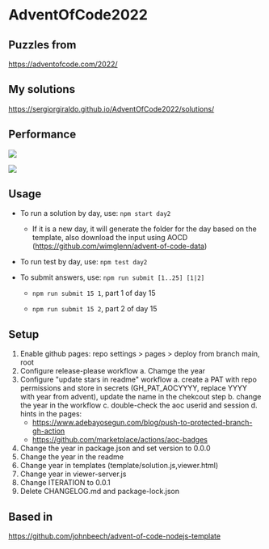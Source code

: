 # AdventOfCode2022

## Puzzles from 

https://adventofcode.com/2022/

## My solutions

https://sergiorgiraldo.github.io/AdventOfCode2022/solutions/

## Performance

![](https://img.shields.io/badge/day%20📅-24-blue)
 
![](https://img.shields.io/badge/stars%20⭐-2-yellow)

## Usage

 - To run a solution by day, use: `npm start day2`

    - If it is a new day, it will generate the folder for the day based on the template, also download the input using AOCD (https://github.com/wimglenn/advent-of-code-data)

- To run test by day, use: `npm test day2`

- To submit answers, use: `npm run submit [1..25] [1|2]`

  - `npm run submit 15 1`, part 1 of day 15

  - `npm run submit 15 2`, part 2 of day 15

## Setup

1. Enable github pages: repo settings > pages > deploy from branch main, root
2. Configure release-please workflow
  a. Chamge the year   
3. Configure "update stars in readme" workflow
  a. create a PAT with repo permissions and store in secrets (GH_PAT_AOCYYYY, replace YYYY with year from advent), update the name in the chekcout step
  b. change the year in the workflow
  c. double-check the aoc userid and session
  d. hints in the pages:
   - https://www.adebayosegun.com/blog/push-to-protected-branch-gh-action
   - https://github.com/marketplace/actions/aoc-badges
4. Change the year in package.json and set version to 0.0.0
5. Change the year in the readme
6. Change year in templates (template/solution.js,viewer.html)
7. Change year in viewer-server.js
8. Change ITERATION to 0.0.1
9. Delete CHANGELOG.md and package-lock.json 

## Based in 

https://github.com/johnbeech/advent-of-code-nodejs-template
